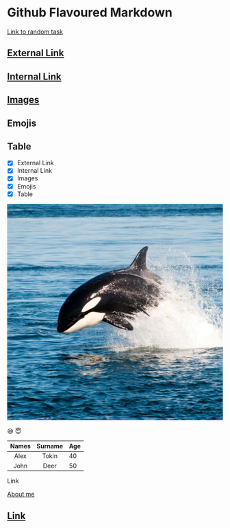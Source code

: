 # Github Flavoured Markdown



[Link to random task](#R)

## [External Link](https://help.github.com/en) 
## [Internal Link](./images/0408-2-orcas.jpg)
## [Images](./images/) 
## Emojis
## Table




- [x] External Link
- [x] Internal Link
- [x] Images
- [x] Emojis
- [x] Table

![Orca](./images/2000.jpg)

😅 😇

|Names|Surname|Age|
|:--:|:--:|:--|
|Alex|Tokin|40|
|John|Deer|50|


<a id="R">Link</a>






[About me](#Link)





## [Link](./images)



